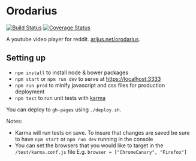 # Orodarius

[![Build Status](https://travis-ci.org/argshook/orodarius.svg?branch=master)](https://travis-ci.org/argshook/orodarius)
[![Coverage Status](https://coveralls.io/repos/argshook/orodarius/badge.svg?branch=master&service=github)](https://coveralls.io/github/argshook/orodarius?branch=master)

A youtube video player for reddit. [arijus.net/orodarius](https://arijus.net/orodarius).

## Setting up

* `npm install` to install node & bower packages
* `npm start` or `npm run dev` to serve at [https://localhost:3333](https://localhost:3333)
* `npm run prod` to minify javascript and css files for production deployment
* `npm test` to run unit tests with [karma](https://karma-runner.github.io)

You can deploy to `gh-pages` using `./deploy.sh`.

Notes:

- Karma will run tests on save. To insure that changes are saved be sure to have `npm start` or `npm run dev` running in the console
- You can set the browsers that you would like to target in the `/test/karma.conf.js` file E.g. `browser = ["ChromeCanary", "Firefox"]`

